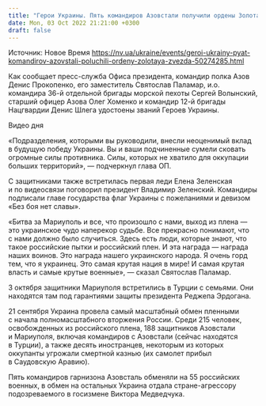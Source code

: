 ```yaml
---
title: "Герои Украины. Пять командиров Азовстали получили ордены Золотая звезда"
date: Mon, 03 Oct 2022 21:21:00 +0300
draft: false
---
```

Источник: Новое Время https://nv.ua/ukraine/events/geroi-ukrainy-pyat-komandirov-azovstali-poluchili-ordeny-zolotaya-zvezda-50274285.html


Как сообщает пресс-служба Офиса президента, командир полка Азов Денис Прокопенко, его заместитель Святослав Паламар, и.о. командира 36-й отдельной бригады морской пехоты Сергей Волынский, старший офицер Азова Олег Хоменко и командир 12-й бригады Нацгвардии Денис Шлега удостоены званий Героев Украины.

 Видео дня   

«Подразделения, которыми вы руководили, внесли неоценимый вклад в будущую победу Украины. Вы и ваши подчиненные сумели сковать огромные силы противника. Силы, которых не хватило для оккупации больших территорий», — подчеркнул глава ОП.

С защитниками также встретилась первая леди Елена Зеленская и по видеосвязи поговорил президент Владимир Зеленский. Командиры подписали главе государства флаг Украины с пожеланиями и девизом «Без боя нет славы».

«Битва за Мариуполь и все, что произошло с нами, выход из плена — это украинское чудо наперекор судьбе. Все прекрасно понимают, что с нами должно было случиться. Здесь есть люди, которые знают, что такое российские пытки и российский плен. И эта награда — награда наших воинов. Это награда нашего украинского народа. Я очень горд тем, что я украинец. Это самая крутая нация в мире! И самая крутая власть и самые крутые военные», — сказал Святослав Паламар.

3 октября защитники Мариуполя встретились в Турции с семьями. Они находятся там под гарантиями защиты президента Реджепа Эрдогана.

21 сентября Украина провела самый масштабный обмен пленными с начала полномасштабного вторжения России. Среди 215 человек, освобожденных из российского плена, 188 защитников Азовстали и Мариуполя, включая командиров с Азовстали (сейчас находятся в Турции), а также десять иностранцев, некоторым из которых оккупанты угрожали смертной казнью (их самолет прибыл в Саудовскую Аравию).

Пять командиров гарнизона Азовсталь обменяли на 55 российских военных, в обмен на остальных Украина отдала стране-агрессору подозреваемого в госизмене Виктора Медведчука.

